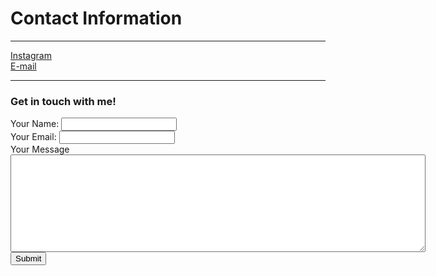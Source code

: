 <!DOCTYPE html>
<html lang="en" dir="ltr">

<head>
  <meta charset="utf-8">

  <title>Contact Information</title>
</head>

<body>
  <h1>Contact Information</h1>
  <hr noshade>
  <a href="https://www.instagram.com/mirage.sounds/?hl=es-la">Instagram</a>
  <br>
  <a href="info.miragesounds@gmail.com">E-mail</a>
  <hr noshade>
  <h3>Get in touch with me!</h3>
  <form class="" action="index.html" method="post">
    <label for="">Your Name:</label>
    <input type="text" name="" value=""> <br>
    <label for="">Your Email:</label>
    <input type="email" name="" value=""> <br>
    <label for="">Your Message</label>
    <textarea name="Your Message:" rows="10" cols="80"></textarea><br>
    <input type="submit" name="submit" value="Submit">
  </form>

</body>

</html>
